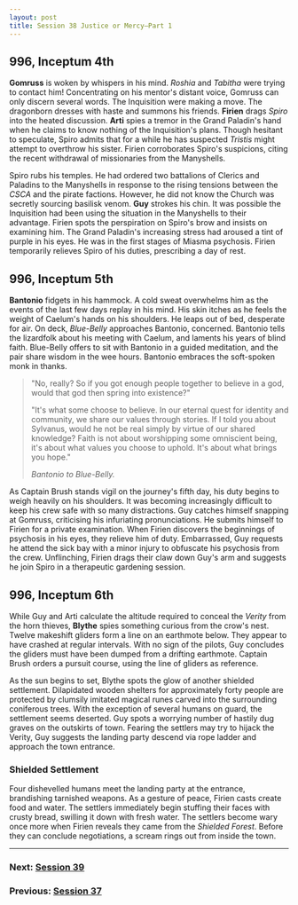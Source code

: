 ```yaml
---
layout: post
title: Session 38 Justice or Mercy—Part 1
---
```


## **996, Inceptum 4th**

**Gomruss** is woken by whispers in his mind. *Roshia* and *Tabitha* were trying to contact him! Concentrating on his mentor's distant voice, Gomruss can only discern several words. The Inquisition were making a move. The dragonborn dresses with haste and summons his friends. **Firien** drags *Spiro* into the heated discussion. **Arti** spies a tremor in the Grand Paladin's hand when he claims to know nothing of the Inquisition's plans. Though hesitant to speculate, Spiro admits that for a while he has suspected *Tristis* might attempt to overthrow his sister. Firien corroborates Spiro's suspicions, citing the recent withdrawal of missionaries from the Manyshells.

Spiro rubs his temples. He had ordered two battalions of Clerics and Paladins to the Manyshells in response to the rising tensions between the *CSCA* and the pirate factions. However, he did not know the Church was secretly sourcing basilisk venom. **Guy** strokes his chin. It was possible the Inquisition had been using the situation in the Manyshells to their advantage. Firien spots the perspiration on Spiro's brow and insists on examining him. The Grand Paladin's increasing stress had aroused a tint of purple in his eyes. He was in the first stages of Miasma psychosis. Firien temporarily relieves Spiro of his duties, prescribing a day of rest.

## **996, Inceptum 5th**

**Bantonio** fidgets in his hammock. A cold sweat overwhelms him as the events of the last few days replay in his mind. His skin itches as he feels the weight of Caelum's hands on his shoulders. He leaps out of bed, desperate for air. On deck, *Blue-Belly* approaches Bantonio, concerned. Bantonio tells the lizardfolk about his meeting with Caelum, and laments his years of blind faith. Blue-Belly offers to sit with Bantonio in a guided meditation, and the pair share wisdom in the wee hours. Bantonio embraces the soft-spoken monk in thanks.

> "No, really? So if you got enough people together to believe in a god, would that god then spring into existence?"
>
> "It's what some choose to believe. In our eternal quest for identity and community, we share our values through stories. If I told you about Sylvanus, would he not be real simply by virtue of our shared knowledge? Faith is not about worshipping some omniscient being, it's about what values you choose to uphold. It's about what brings you hope."
>
> *Bantonio to Blue-Belly.*

As Captain Brush stands vigil on the journey's fifth day, his duty begins to weigh heavily on his shoulders. It was becoming increasingly difficult to keep his crew safe with so many distractions. Guy catches himself snapping at Gomruss, criticising his infuriating pronunciations. He submits himself to Firien for a private examination. When Firien discovers the beginnings of psychosis in his eyes, they relieve him of duty. Embarrassed, Guy requests he attend the sick bay with a minor injury to obfuscate his psychosis from the crew. Unflinching, Firien drags their claw down Guy's arm and suggests he join Spiro in a therapeutic gardening session.

## **996, Inceptum 6th**

While Guy and Arti calculate the altitude required to conceal the *Verity* from the horn thieves, **Blythe** spies something curious from the crow's nest. Twelve makeshift gliders form a line on an earthmote below. They appear to have crashed at regular intervals. With no sign of the pilots, Guy concludes the gliders must have been dumped from a drifting earthmote. Captain Brush orders a pursuit course, using the line of gliders as reference.

As the sun begins to set, Blythe spots the glow of another shielded settlement. Dilapidated wooden shelters for approximately forty people are protected by clumsily imitated magical runes carved into the surrounding coniferous trees. With the exception of several humans on guard, the settlement seems deserted. Guy spots a worrying number of hastily dug graves on the outskirts of town. Fearing the settlers may try to hijack the Verity, Guy suggests the landing party descend via rope ladder and approach the town entrance.

### Shielded Settlement

Four dishevelled humans meet the landing party at the entrance, brandishing tarnished weapons. As a gesture of peace, Firien casts create food and water. The settlers immediately begin stuffing their faces with crusty bread, swilling it down with fresh water. The settlers become wary once more when Firien reveals they came from the *Shielded Forest*. Before they can conclude negotiations, a scream rings out from inside the town.

---

### **Next: [Session 39](session-39)**
### **Previous: [Session 37](session-37)**
